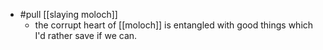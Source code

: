 - #pull [[slaying moloch]]
  - the corrupt heart of [[moloch]] is entangled with good things which I'd rather save if we can.
